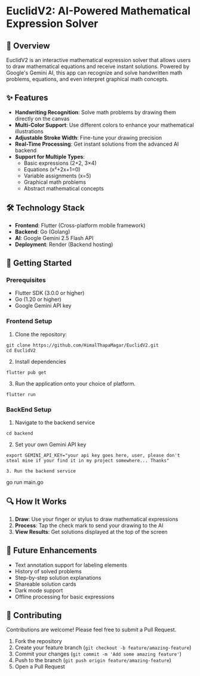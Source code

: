 # EuclidV2: AI-Powered Mathematical Expression Solver

## 📖 Overview

EuclidV2 is an interactive mathematical expression solver that allows users to draw mathematical equations and receive instant solutions. Powered by Google's Gemini AI, this app can recognize and solve handwritten math problems, equations, and even interpret graphical math concepts.

## ✨ Features

- **Handwriting Recognition**: Solve math problems by drawing them directly on the canvas
- **Multi-Color Support**: Use different colors to enhance your mathematical illustrations
- **Adjustable Stroke Width**: Fine-tune your drawing precision
- **Real-Time Processing**: Get instant solutions from the advanced AI backend
- **Support for Multiple Types**:
  - Basic expressions (2+2, 3×4)
  - Equations (x²+2x+1=0)
  - Variable assignments (x=5)
  - Graphical math problems
  - Abstract mathematical concepts

## 🛠️ Technology Stack

- **Frontend**: Flutter (Cross-platform mobile framework)
- **Backend**: Go (Golang)
- **AI**: Google Gemini 2.5 Flash API
- **Deployment**: Render (Backend hosting)

## 🚀 Getting Started

### Prerequisites

- Flutter SDK (3.0.0 or higher)
- Go (1.20 or higher)
- Google Gemini API key

### Frontend Setup

1. Clone the repository:
```
git clone https://github.com/HimalThapaMagar/EuclidV2.git
cd EuclidV2
```
2. Install dependencies
```
flutter pub get
```
3. Run the application onto your choice of platform.
```
flutter run
```

### BackEnd Setup

1. Navigate to the backend service
```
cd backend
```

2. Set your own Gemini API key
```
export GEMINI_API_KEY="your api key goes here, user, please don't steal mine if your find it in my project somewhere... Thanks"

3. Run the backend service
```
go run main.go


## 🔍 How It Works

1. **Draw**: Use your finger or stylus to draw mathematical expressions
2. **Process**: Tap the check mark to send your drawing to the AI
3. **View Results**: Get solutions displayed at the top of the screen

## 🌱 Future Enhancements

- Text annotation support for labeling elements
- History of solved problems
- Step-by-step solution explanations
- Shareable solution cards
- Dark mode support
- Offline processing for basic expressions

## 👥 Contributing

Contributions are welcome! Please feel free to submit a Pull Request.

1. Fork the repository
2. Create your feature branch (`git checkout -b feature/amazing-feature`)
3. Commit your changes (`git commit -m 'Add some amazing feature'`)
4. Push to the branch (`git push origin feature/amazing-feature`)
5. Open a Pull Request

